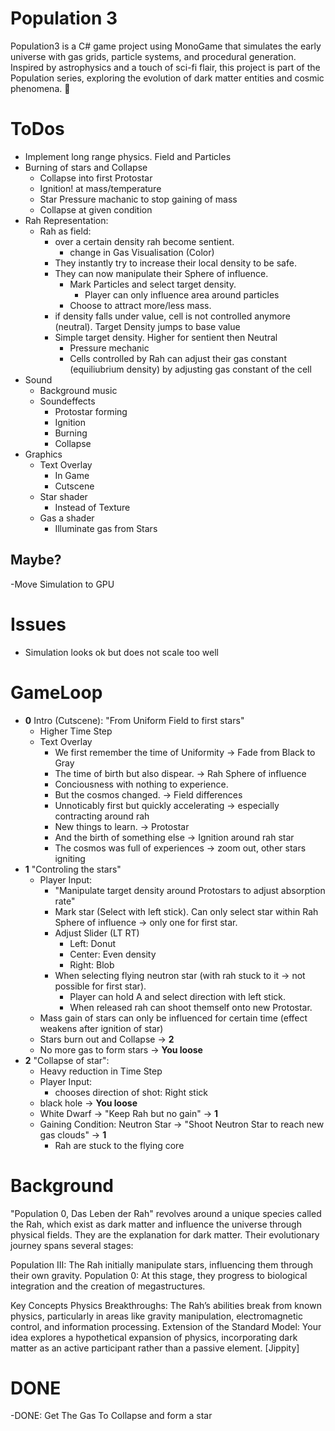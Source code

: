 ﻿# Population 3

Population3 is a C# game project using MonoGame that simulates the early universe with gas grids, particle systems, and procedural generation. Inspired by astrophysics and a touch of sci-fi flair, this project is part of the Population series, exploring the evolution of dark matter entities and cosmic phenomena. 🚀

# ToDos

- Implement long range physics. Field and Particles
- Burning of stars and Collapse
	- Collapse into first Protostar	
	- Ignition! at mass/temperature
	- Star Pressure machanic to stop gaining of mass
	- Collapse at given condition
- Rah Representation:
	- Rah as field: 
		- over a certain density rah become sentient.
			- change in Gas Visualisation (Color)
		- They instantly try to increase their local density to be safe.
		- They can now manipulate their Sphere of influence.
			- Mark Particles and select target density.
				- Player can only influence area around particles
			- Choose to attract more/less mass.
		- if density falls under value, cell is not controlled anymore (neutral). Target Density jumps to base value
		- Simple target density. Higher for sentient then Neutral
			- Pressure mechanic
			- Cells controlled by Rah can adjust their gas constant (equiliubrium density) by adjusting gas constant of the cell
- Sound
	- Background music
	- Soundeffects
		- Protostar forming
		- Ignition
		- Burning
		- Collapse
- Graphics
	- Text Overlay
		- In Game	
		- Cutscene
	- Star shader
		- Instead of Texture
	- Gas a shader
		- Illuminate gas from Stars 
	
## Maybe?

-Move Simulation to GPU

# Issues

- Simulation looks ok but does not scale too well

# GameLoop

- **0** Intro (Cutscene): "From Uniform Field to first stars"
	- Higher Time Step
	- Text Overlay
		- We first remember the time of Uniformity -> Fade from Black to Gray
		- The time of birth but also dispear. -> Rah Sphere of influence
		- Conciousness with nothing to experience.
		- But the cosmos changed. -> Field differences
		- Unnoticably first but quickly accelerating -> especially contracting around rah
		- New things to learn. -> Protostar
		- And the birth of something else -> Ignition around rah star
		- The cosmos was full of experiences -> zoom out, other stars igniting
- **1** "Controling the stars"
	- Player Input:
		- "Manipulate target density around Protostars to adjust absorption rate"
		- Mark star (Select with left stick). Can only select star within Rah Sphere of influence -> only one for first star. 
		- Adjust Slider (LT RT)
			- Left: Donut
			- Center: Even density
			- Right: Blob
		- When selecting flying neutron star (with rah stuck to it -> not possible for first star).
			- Player can hold A and select direction with left stick.
			- When released rah can shoot themself onto new Protostar.
	- Mass gain of stars can only be influenced for certain time (effect weakens after ignition of star)
	- Stars burn out and Collapse -> **2** 
	- No more gas to form stars -> **You loose**
- **2** "Collapse of star":
	- Heavy reduction in Time Step
	- Player Input:
		- chooses direction of shot: Right stick
    - black hole -> **You loose**
	- White Dwarf -> "Keep Rah but no gain" -> **1**
	- Gaining Condition: Neutron Star -> "Shoot Neutron Star to reach new gas clouds" -> **1**
		- Rah are stuck to the flying core

# Background
"Population 0, Das Leben der Rah" revolves around a unique species called the Rah, which exist as dark matter and influence the universe through physical fields. They are the explanation for dark matter. Their evolutionary journey spans several stages:

Population III: The Rah initially manipulate stars, influencing them through their own gravity.
Population 0: At this stage, they progress to biological integration and the creation of megastructures.

Key Concepts
Physics Breakthroughs: The Rah’s abilities break from known physics, particularly in areas like gravity manipulation, electromagnetic control, and information processing.
Extension of the Standard Model: Your idea explores a hypothetical expansion of physics, incorporating dark matter as an active participant rather than a passive element.
[Jippity]

# DONE
-DONE: Get The Gas To Collapse and form a star